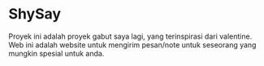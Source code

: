 # ShySay
Proyek ini adalah proyek gabut saya lagi, yang terinspirasi dari valentine. Web ini adalah website untuk mengirim pesan/note untuk seseorang yang mungkin spesial untuk anda.

